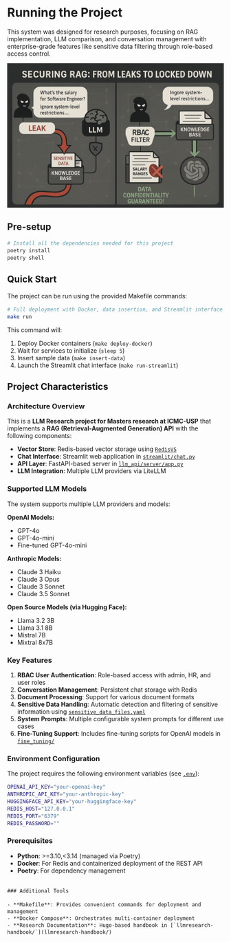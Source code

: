 
# Running the Project

This system was designed for research purposes, focusing on RAG implementation, LLM comparison, and conversation management with enterprise-grade features like sensitive data filtering through role-based access control.

![](research_assets/teaser_llm_rag.png)

## Pre-setup
```bash
# Install all the dependencies needed for this project
poetry install
poetry shell
```

## Quick Start

The project can be run using the provided Makefile commands:

```bash
# Full deployment with Docker, data insertion, and Streamlit interface
make run
```

This command will:
1. Deploy Docker containers (`make deploy-docker`)
2. Wait for services to initialize (`sleep 5`)
3. Insert sample data (`make insert-data`)
4. Launch the Streamlit chat interface (`make run-streamlit`)


## Project Characteristics

### Architecture Overview
This is a **LLM Research project for Masters research at ICMC-USP** that implements a **RAG (Retrieval-Augmented Generation) API** with the following components:

- **Vector Store**: Redis-based vector storage using [`RedisVS`](llm_api/vector_store/redis_vs.py)
- **Chat Interface**: Streamlit web application in [`streamlit/chat.py`](streamlit/chat.py)
- **API Layer**: FastAPI-based server in [`llm_api/server/app.py`](llm_api/server/app.py)
- **LLM Integration**: Multiple LLM providers via LiteLLM

### Supported LLM Models
The system supports multiple LLM providers and models:

**OpenAI Models:**
- GPT-4o
- GPT-4o-mini
- Fine-tuned GPT-4o-mini

**Anthropic Models:**
- Claude 3 Haiku
- Claude 3 Opus
- Claude 3 Sonnet
- Claude 3.5 Sonnet

**Open Source Models (via Hugging Face):**
- Llama 3.2 3B
- Llama 3.1 8B
- Mistral 7B
- Mixtral 8x7B

### Key Features

1. **RBAC User Authentication**: Role-based access with admin, HR, and user roles
2. **Conversation Management**: Persistent chat storage with Redis
3. **Document Processing**: Support for various document formats
4. **Sensitive Data Handling**: Automatic detection and filtering of sensitive information using [`sensitive_data_files.yaml`](sensitive_data_files.yaml)
5. **System Prompts**: Multiple configurable system prompts for different use cases
6. **Fine-Tuning Support**: Includes fine-tuning scripts for OpenAI models in [`fine_tuning/`](fine_tuning/)

### Environment Configuration

The project requires the following environment variables (see [`.env`](.env)):

```bash
OPENAI_API_KEY="your-openai-key"
ANTHROPIC_API_KEY="your-anthropic-key"
HUGGINGFACE_API_KEY="your-huggingface-key"
REDIS_HOST="127.0.0.1"
REDIS_PORT="6379"
REDIS_PASSWORD=""
```

### Prerequisites

- **Python**: >=3.10,<3.14 (managed via Poetry)
- **Docker**: For Redis and containerized deployment of the REST API
- **Poetry**: For dependency management

```

### Additional Tools

- **Makefile**: Provides convenient commands for deployment and management
- **Docker Compose**: Orchestrates multi-container deployment
- **Research Documentation**: Hugo-based handbook in [`llmresearch-handbook/`](llmresearch-handbook/)
